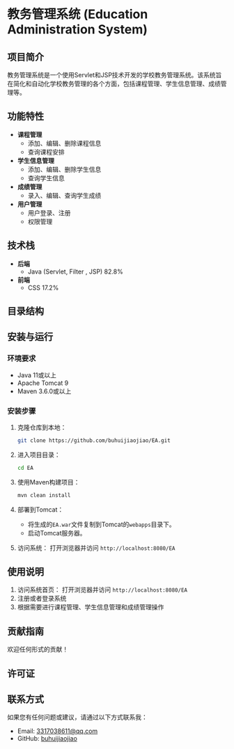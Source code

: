 # 教务管理系统 (Education Administration System)

## 项目简介
教务管理系统是一个使用Servlet和JSP技术开发的学校教务管理系统。该系统旨在简化和自动化学校教务管理的各个方面，包括课程管理、学生信息管理、成绩管理等。

## 功能特性
- **课程管理**
  - 添加、编辑、删除课程信息
  - 查询课程安排
- **学生信息管理**
  - 添加、编辑、删除学生信息
  - 查询学生信息
- **成绩管理**
  - 录入、编辑、查询学生成绩
- **用户管理**
  - 用户登录、注册
  - 权限管理

## 技术栈
- **后端**
  - Java (Servlet, Filter , JSP) 82.8%
- **前端**
  - CSS 17.2%

## 目录结构


## 安装与运行
### 环境要求
- Java 11或以上
- Apache Tomcat 9
- Maven 3.6.0或以上

### 安装步骤
1. 克隆仓库到本地：
    ```bash
    git clone https://github.com/buhuijiaojiao/EA.git
    ```
2. 进入项目目录：
    ```bash
    cd EA
    ```
3. 使用Maven构建项目：
    ```bash
    mvn clean install
    ```
4. 部署到Tomcat：
    - 将生成的`EA.war`文件复制到Tomcat的`webapps`目录下。
    - 启动Tomcat服务器。

5. 访问系统：
    打开浏览器并访问 `http://localhost:8080/EA`

## 使用说明
1. 访问系统首页：
    打开浏览器并访问 `http://localhost:8080/EA`
2. 注册或者登录系统
3. 根据需要进行课程管理、学生信息管理和成绩管理操作

## 贡献指南
欢迎任何形式的贡献！

## 许可证

## 联系方式
如果您有任何问题或建议，请通过以下方式联系我：
- Email: [3317038611@qq.com](3317038611@qq.com)
- GitHub: [buhuijiaojiao](https://github.com/buhuijiaojiao)
